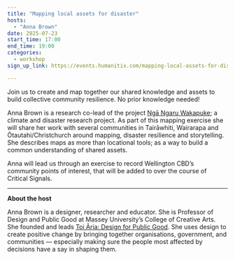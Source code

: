 ```yaml
---
title: "Mapping local assets for disaster"
hosts:
  - "Anna Brown"
date: 2025-07-23
start_time: 17:00
end_time: 19:00
categories:
  - workshop
sign_up_link: https://events.humanitix.com/mapping-local-assets-for-disaster/tickets

---
```


Join us to create and map together our shared knowledge and assets to build collective community resilience. No prior knowledge needed!

 

Anna Brown is a research co-lead of the project [Ngā Ngaru Wakapuke](https://ngangaruwakapuke.nz/); a climate and disaster research project. As part of this mapping exercise she will share her work with several communities in Tairāwhiti, Wairarapa and Ōtautahi/Christchurch around mapping, disaster resilience and storytelling. She describes maps as more than locational tools; as a way to build a common understanding of shared assets.

 

Anna will lead us through an exercise to record Wellington CBD’s community points of interest, that will be added to over the course of Critical Signals.

 ---

**About the host**

Anna Brown is a designer, researcher and educator. She is Professor of Design and Public Good at Massey University’s College of Creative Arts. She founded and leads [Toi Āria: Design for Public Good](https://www.toiaria.org/). She uses design to create positive change by bringing together organisations, government, and communities — especially making sure the people most affected by decisions have a say in shaping them.
